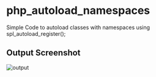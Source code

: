 # php_autoload_namespaces
Simple Code to autoload classes with namespaces using spl_autoload_register();

## Output Screenshot
![output](https://user-images.githubusercontent.com/33831343/48968321-80d45000-f039-11e8-898b-d5ec56131bd6.PNG)
